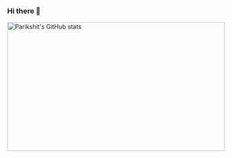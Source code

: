 ### Hi there 👋
<a href="https://profile-summary-for-github.com/user/codebudy5247">
  <img align="left" height="300px" width="100%" src="https://github-readme-stats.vercel.app/api?theme=light&username=codebudy5247&show_icons=true&line_height=27&count_private=true&include_all_commits=true" alt="Parikshit's GitHub stats"/>

<!--
**codebudy5247/codebudy5247** is a ✨ _special_ ✨ repository because its `README.md` (this file) appears on your GitHub profile.

Here are some ideas to get you started:

- 🔭 I’m currently working on ...
- 🌱 I’m currently learning ...
- 👯 I’m looking to collaborate on ...
- 🤔 I’m looking for help with ...
- 💬 Ask me about ...
- 📫 How to reach me: ...
- 😄 Pronouns: ...
- ⚡ Fun fact: ...
-->
